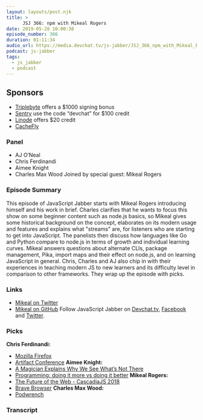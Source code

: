 ```yaml
---
layout: layouts/post.njk
title: >
      JSJ 366: npm with Mikeal Rogers
date: 2019-05-28 10:00:38
episode_number: 366
duration: 01:11:34
audio_url: https://media.devchat.tv/js-jabber/JSJ_366_npm_with_Mikeal_Rogers.mp3
podcast: js-jabber
tags: 
  - js_jabber
  - podcast
---
```


## **Sponsors**

- [Triplebyte](https://triplebyte.com/jsjabber) offers a $1000 signing bonus
- [Sentry](https://sentry.io/welcome/) use the code “devchat” for $100 credit
- [Linode](https://promo.linode.com/javascriptjabber/) offers $20 credit 
- [CacheFly](https://www.cachefly.com/)

### **Panel**

- AJ O’Neal
- Chris Ferdinandi
- Aimee Knight
- Charles Max Wood
Joined by special guest: Mikeal Rogers
### **Episode Summary**
This episode of JavaScript Jabber starts with Mikeal Rogers introducing himself and his work in brief. Charles clarifies that he wants to focus this show on some beginner content such as node.js basics, so Mikeal gives some historical background on the concept, elaborates on its modern usage and features and explains what "streams" are, for listeners who are starting to get into JavaScript. The panelists then discuss how languages like Go and Python compare to node.js in terms of growth and individual learning curves. Mikeal answers questions about alternate CLIs, package management, Pika, import maps and their effect on node.js, and on learning JavaScript in general. Chris, Charles and AJ also chip in with their experiences in teaching modern JS to new learners and its difficulty level in comparison to other frameworks. They wrap up the episode with picks.
### **Links**

- [Mikeal on Twitter](https://twitter.com/mikeal?lang=en)
- [Mikeal on GitHub](https://github.com/mikeal)
Follow JavaScript Jabber on [Devchat.tv](https://devchat.tv/js-jabber/), [Facebook](https://www.facebook.com/javascriptjabber) and [Twitter](https://twitter.com/JSJabber).
### **Picks**
 **Chris Ferdinandi:**
- [Mozilla Firefox](https://www.mozilla.org)
- [Artifact Conference](https://artifactconf.com/)
**Aimee Knight:**
- [A Magician Explains Why We See What’s Not There](http://nautil.us/issue/70/variables/a-magician-explains-why-we-see-whats-not-there)
- [Programming: doing it more vs doing it better](https://kevinmartinjose.com/2019/04/08/programming-doing-it-more-vs-doing-it-better/)
**Mikeal Rogers:**
- [The Future of the Web - CascadiaJS 2018](https://www.youtube.com/watch?v=83Gws-dPL8A)
- [Brave Browser](https://brave.com/)
**Charles Max Wood:**
- [Podwrench](https://podwrench.com/)


### Transcript


